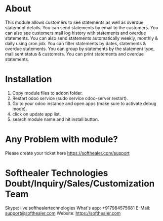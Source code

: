 About
============
This module allows customers to see statements as well as overdue statement details. You can send statements by email to the customers. You can also see customers mail log history with statements and overdue statements. You can also send statements automatically weekly, monthly & daily using cron job. You can filter statements by dates, statements & overdue statements. You can group by statements by the statement type, mail sent status & customers. You can print statements and overdue statements.

Installation
============
1) Copy module files to addon folder.
2) Restart odoo service (sudo service odoo-server restart).
3) Go to your odoo instance and open apps (make sure to activate debug mode).
4) click on update app list.
5) search module name and hit install button.

Any Problem with module?
=====================================
Please create your ticket here https://softhealer.com/support

Softhealer Technologies Doubt/Inquiry/Sales/Customization Team
=====================================
Skype: live:softhealertechnologies
What's app: +917984575681
E-Mail: support@softhealer.com
Website: https://softhealer.com
